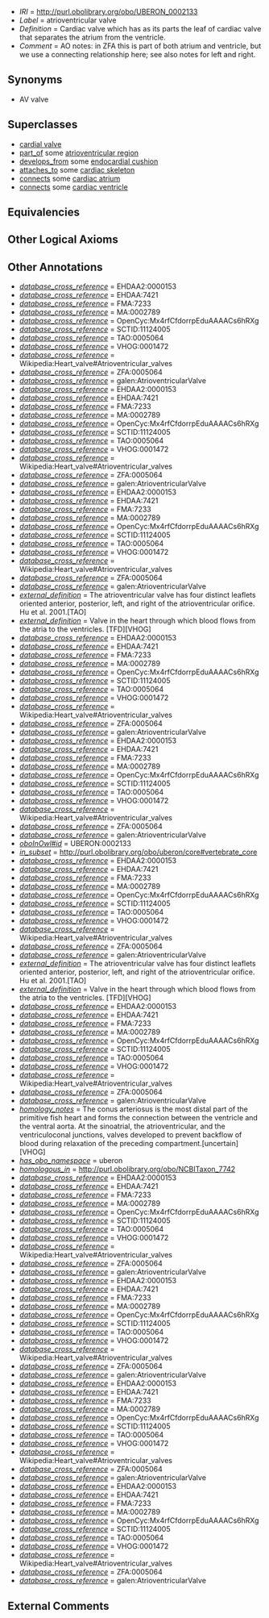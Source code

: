  * *IRI* = http://purl.obolibrary.org/obo/UBERON_0002133
 * *Label* = atrioventricular valve
 * *Definition* = Cardiac valve which has as its parts the leaf of cardiac valve that separates the atrium from the ventricle.
 * *Comment* = AO notes: in ZFA this is part of both atrium and ventricle, but we use a connecting relationship here; see also notes for left and right.

## Synonyms

 * AV valve

## Superclasses

 * [cardial valve](../../UBERON/46/UBERON_0000946.md)
 * [part_of](../../BFO/50/BFO_0000050.md) some [atrioventricular region](../../UBERON/20/UBERON_0011820.md)
 * [develops_from](../../RO/02/RO_0002202.md) some [endocardial cushion](../../UBERON/62/UBERON_0002062.md)
 * [attaches_to](../../RO/71/RO_0002371.md) some [cardiac skeleton](../../UBERON/92/UBERON_0004292.md)
 * [connects](../../ts/core#connects.md) some [cardiac atrium](../../UBERON/81/UBERON_0002081.md)
 * [connects](../../ts/core#connects.md) some [cardiac ventricle](../../UBERON/82/UBERON_0002082.md)

## Equivalencies


## Other Logical Axioms


## Other Annotations

 * *[database_cross_reference](../../ef/oboInOwl#hasDbXref.md)* = EHDAA2:0000153
 * *[database_cross_reference](../../ef/oboInOwl#hasDbXref.md)* = EHDAA:7421
 * *[database_cross_reference](../../ef/oboInOwl#hasDbXref.md)* = FMA:7233
 * *[database_cross_reference](../../ef/oboInOwl#hasDbXref.md)* = MA:0002789
 * *[database_cross_reference](../../ef/oboInOwl#hasDbXref.md)* = OpenCyc:Mx4rfCfdorrpEduAAAACs6hRXg
 * *[database_cross_reference](../../ef/oboInOwl#hasDbXref.md)* = SCTID:11124005
 * *[database_cross_reference](../../ef/oboInOwl#hasDbXref.md)* = TAO:0005064
 * *[database_cross_reference](../../ef/oboInOwl#hasDbXref.md)* = VHOG:0001472
 * *[database_cross_reference](../../ef/oboInOwl#hasDbXref.md)* = Wikipedia:Heart_valve#Atrioventricular_valves
 * *[database_cross_reference](../../ef/oboInOwl#hasDbXref.md)* = ZFA:0005064
 * *[database_cross_reference](../../ef/oboInOwl#hasDbXref.md)* = galen:AtrioventricularValve
 * *[database_cross_reference](../../ef/oboInOwl#hasDbXref.md)* = EHDAA2:0000153
 * *[database_cross_reference](../../ef/oboInOwl#hasDbXref.md)* = EHDAA:7421
 * *[database_cross_reference](../../ef/oboInOwl#hasDbXref.md)* = FMA:7233
 * *[database_cross_reference](../../ef/oboInOwl#hasDbXref.md)* = MA:0002789
 * *[database_cross_reference](../../ef/oboInOwl#hasDbXref.md)* = OpenCyc:Mx4rfCfdorrpEduAAAACs6hRXg
 * *[database_cross_reference](../../ef/oboInOwl#hasDbXref.md)* = SCTID:11124005
 * *[database_cross_reference](../../ef/oboInOwl#hasDbXref.md)* = TAO:0005064
 * *[database_cross_reference](../../ef/oboInOwl#hasDbXref.md)* = VHOG:0001472
 * *[database_cross_reference](../../ef/oboInOwl#hasDbXref.md)* = Wikipedia:Heart_valve#Atrioventricular_valves
 * *[database_cross_reference](../../ef/oboInOwl#hasDbXref.md)* = ZFA:0005064
 * *[database_cross_reference](../../ef/oboInOwl#hasDbXref.md)* = galen:AtrioventricularValve
 * *[database_cross_reference](../../ef/oboInOwl#hasDbXref.md)* = EHDAA2:0000153
 * *[database_cross_reference](../../ef/oboInOwl#hasDbXref.md)* = EHDAA:7421
 * *[database_cross_reference](../../ef/oboInOwl#hasDbXref.md)* = FMA:7233
 * *[database_cross_reference](../../ef/oboInOwl#hasDbXref.md)* = MA:0002789
 * *[database_cross_reference](../../ef/oboInOwl#hasDbXref.md)* = OpenCyc:Mx4rfCfdorrpEduAAAACs6hRXg
 * *[database_cross_reference](../../ef/oboInOwl#hasDbXref.md)* = SCTID:11124005
 * *[database_cross_reference](../../ef/oboInOwl#hasDbXref.md)* = TAO:0005064
 * *[database_cross_reference](../../ef/oboInOwl#hasDbXref.md)* = VHOG:0001472
 * *[database_cross_reference](../../ef/oboInOwl#hasDbXref.md)* = Wikipedia:Heart_valve#Atrioventricular_valves
 * *[database_cross_reference](../../ef/oboInOwl#hasDbXref.md)* = ZFA:0005064
 * *[database_cross_reference](../../ef/oboInOwl#hasDbXref.md)* = galen:AtrioventricularValve
 * *[external_definition](../../UBPROP/01/UBPROP_0000001.md)* = The atrioventricular valve has four distinct leaflets oriented anterior, posterior, left, and right of the atrioventricular orifice. Hu et al. 2001.[TAO]
 * *[external_definition](../../UBPROP/01/UBPROP_0000001.md)* = Valve in the heart through which blood flows from the atria to the ventricles. [TFD][VHOG]
 * *[database_cross_reference](../../ef/oboInOwl#hasDbXref.md)* = EHDAA2:0000153
 * *[database_cross_reference](../../ef/oboInOwl#hasDbXref.md)* = EHDAA:7421
 * *[database_cross_reference](../../ef/oboInOwl#hasDbXref.md)* = FMA:7233
 * *[database_cross_reference](../../ef/oboInOwl#hasDbXref.md)* = MA:0002789
 * *[database_cross_reference](../../ef/oboInOwl#hasDbXref.md)* = OpenCyc:Mx4rfCfdorrpEduAAAACs6hRXg
 * *[database_cross_reference](../../ef/oboInOwl#hasDbXref.md)* = SCTID:11124005
 * *[database_cross_reference](../../ef/oboInOwl#hasDbXref.md)* = TAO:0005064
 * *[database_cross_reference](../../ef/oboInOwl#hasDbXref.md)* = VHOG:0001472
 * *[database_cross_reference](../../ef/oboInOwl#hasDbXref.md)* = Wikipedia:Heart_valve#Atrioventricular_valves
 * *[database_cross_reference](../../ef/oboInOwl#hasDbXref.md)* = ZFA:0005064
 * *[database_cross_reference](../../ef/oboInOwl#hasDbXref.md)* = galen:AtrioventricularValve
 * *[database_cross_reference](../../ef/oboInOwl#hasDbXref.md)* = EHDAA2:0000153
 * *[database_cross_reference](../../ef/oboInOwl#hasDbXref.md)* = EHDAA:7421
 * *[database_cross_reference](../../ef/oboInOwl#hasDbXref.md)* = FMA:7233
 * *[database_cross_reference](../../ef/oboInOwl#hasDbXref.md)* = MA:0002789
 * *[database_cross_reference](../../ef/oboInOwl#hasDbXref.md)* = OpenCyc:Mx4rfCfdorrpEduAAAACs6hRXg
 * *[database_cross_reference](../../ef/oboInOwl#hasDbXref.md)* = SCTID:11124005
 * *[database_cross_reference](../../ef/oboInOwl#hasDbXref.md)* = TAO:0005064
 * *[database_cross_reference](../../ef/oboInOwl#hasDbXref.md)* = VHOG:0001472
 * *[database_cross_reference](../../ef/oboInOwl#hasDbXref.md)* = Wikipedia:Heart_valve#Atrioventricular_valves
 * *[database_cross_reference](../../ef/oboInOwl#hasDbXref.md)* = ZFA:0005064
 * *[database_cross_reference](../../ef/oboInOwl#hasDbXref.md)* = galen:AtrioventricularValve
 * *[oboInOwl#id](../../id/oboInOwl#id.md)* = UBERON:0002133
 * *[in_subset](../../et/oboInOwl#inSubset.md)* = http://purl.obolibrary.org/obo/uberon/core#vertebrate_core
 * *[database_cross_reference](../../ef/oboInOwl#hasDbXref.md)* = EHDAA2:0000153
 * *[database_cross_reference](../../ef/oboInOwl#hasDbXref.md)* = EHDAA:7421
 * *[database_cross_reference](../../ef/oboInOwl#hasDbXref.md)* = FMA:7233
 * *[database_cross_reference](../../ef/oboInOwl#hasDbXref.md)* = MA:0002789
 * *[database_cross_reference](../../ef/oboInOwl#hasDbXref.md)* = OpenCyc:Mx4rfCfdorrpEduAAAACs6hRXg
 * *[database_cross_reference](../../ef/oboInOwl#hasDbXref.md)* = SCTID:11124005
 * *[database_cross_reference](../../ef/oboInOwl#hasDbXref.md)* = TAO:0005064
 * *[database_cross_reference](../../ef/oboInOwl#hasDbXref.md)* = VHOG:0001472
 * *[database_cross_reference](../../ef/oboInOwl#hasDbXref.md)* = Wikipedia:Heart_valve#Atrioventricular_valves
 * *[database_cross_reference](../../ef/oboInOwl#hasDbXref.md)* = ZFA:0005064
 * *[database_cross_reference](../../ef/oboInOwl#hasDbXref.md)* = galen:AtrioventricularValve
 * *[external_definition](../../UBPROP/01/UBPROP_0000001.md)* = The atrioventricular valve has four distinct leaflets oriented anterior, posterior, left, and right of the atrioventricular orifice. Hu et al. 2001.[TAO]
 * *[external_definition](../../UBPROP/01/UBPROP_0000001.md)* = Valve in the heart through which blood flows from the atria to the ventricles. [TFD][VHOG]
 * *[database_cross_reference](../../ef/oboInOwl#hasDbXref.md)* = EHDAA2:0000153
 * *[database_cross_reference](../../ef/oboInOwl#hasDbXref.md)* = EHDAA:7421
 * *[database_cross_reference](../../ef/oboInOwl#hasDbXref.md)* = FMA:7233
 * *[database_cross_reference](../../ef/oboInOwl#hasDbXref.md)* = MA:0002789
 * *[database_cross_reference](../../ef/oboInOwl#hasDbXref.md)* = OpenCyc:Mx4rfCfdorrpEduAAAACs6hRXg
 * *[database_cross_reference](../../ef/oboInOwl#hasDbXref.md)* = SCTID:11124005
 * *[database_cross_reference](../../ef/oboInOwl#hasDbXref.md)* = TAO:0005064
 * *[database_cross_reference](../../ef/oboInOwl#hasDbXref.md)* = VHOG:0001472
 * *[database_cross_reference](../../ef/oboInOwl#hasDbXref.md)* = Wikipedia:Heart_valve#Atrioventricular_valves
 * *[database_cross_reference](../../ef/oboInOwl#hasDbXref.md)* = ZFA:0005064
 * *[database_cross_reference](../../ef/oboInOwl#hasDbXref.md)* = galen:AtrioventricularValve
 * *[homology_notes](../../UBPROP/03/UBPROP_0000003.md)* = The conus arteriosus is the most distal part of the primitive fish heart and forms the connection between the ventricle and the ventral aorta.  At the sinoatrial, the atrioventricular, and the ventriculoconal junctions, valves developed to prevent backflow of blood during relaxation of the preceding compartment.[uncertain][VHOG]
 * *[has_obo_namespace](../../ce/oboInOwl#hasOBONamespace.md)* = uberon
 * *[homologous_in](../../core#homologous/in/core#homologous_in.md)* = http://purl.obolibrary.org/obo/NCBITaxon_7742
 * *[database_cross_reference](../../ef/oboInOwl#hasDbXref.md)* = EHDAA2:0000153
 * *[database_cross_reference](../../ef/oboInOwl#hasDbXref.md)* = EHDAA:7421
 * *[database_cross_reference](../../ef/oboInOwl#hasDbXref.md)* = FMA:7233
 * *[database_cross_reference](../../ef/oboInOwl#hasDbXref.md)* = MA:0002789
 * *[database_cross_reference](../../ef/oboInOwl#hasDbXref.md)* = OpenCyc:Mx4rfCfdorrpEduAAAACs6hRXg
 * *[database_cross_reference](../../ef/oboInOwl#hasDbXref.md)* = SCTID:11124005
 * *[database_cross_reference](../../ef/oboInOwl#hasDbXref.md)* = TAO:0005064
 * *[database_cross_reference](../../ef/oboInOwl#hasDbXref.md)* = VHOG:0001472
 * *[database_cross_reference](../../ef/oboInOwl#hasDbXref.md)* = Wikipedia:Heart_valve#Atrioventricular_valves
 * *[database_cross_reference](../../ef/oboInOwl#hasDbXref.md)* = ZFA:0005064
 * *[database_cross_reference](../../ef/oboInOwl#hasDbXref.md)* = galen:AtrioventricularValve
 * *[database_cross_reference](../../ef/oboInOwl#hasDbXref.md)* = EHDAA2:0000153
 * *[database_cross_reference](../../ef/oboInOwl#hasDbXref.md)* = EHDAA:7421
 * *[database_cross_reference](../../ef/oboInOwl#hasDbXref.md)* = FMA:7233
 * *[database_cross_reference](../../ef/oboInOwl#hasDbXref.md)* = MA:0002789
 * *[database_cross_reference](../../ef/oboInOwl#hasDbXref.md)* = OpenCyc:Mx4rfCfdorrpEduAAAACs6hRXg
 * *[database_cross_reference](../../ef/oboInOwl#hasDbXref.md)* = SCTID:11124005
 * *[database_cross_reference](../../ef/oboInOwl#hasDbXref.md)* = TAO:0005064
 * *[database_cross_reference](../../ef/oboInOwl#hasDbXref.md)* = VHOG:0001472
 * *[database_cross_reference](../../ef/oboInOwl#hasDbXref.md)* = Wikipedia:Heart_valve#Atrioventricular_valves
 * *[database_cross_reference](../../ef/oboInOwl#hasDbXref.md)* = ZFA:0005064
 * *[database_cross_reference](../../ef/oboInOwl#hasDbXref.md)* = galen:AtrioventricularValve
 * *[database_cross_reference](../../ef/oboInOwl#hasDbXref.md)* = EHDAA2:0000153
 * *[database_cross_reference](../../ef/oboInOwl#hasDbXref.md)* = EHDAA:7421
 * *[database_cross_reference](../../ef/oboInOwl#hasDbXref.md)* = FMA:7233
 * *[database_cross_reference](../../ef/oboInOwl#hasDbXref.md)* = MA:0002789
 * *[database_cross_reference](../../ef/oboInOwl#hasDbXref.md)* = OpenCyc:Mx4rfCfdorrpEduAAAACs6hRXg
 * *[database_cross_reference](../../ef/oboInOwl#hasDbXref.md)* = SCTID:11124005
 * *[database_cross_reference](../../ef/oboInOwl#hasDbXref.md)* = TAO:0005064
 * *[database_cross_reference](../../ef/oboInOwl#hasDbXref.md)* = VHOG:0001472
 * *[database_cross_reference](../../ef/oboInOwl#hasDbXref.md)* = Wikipedia:Heart_valve#Atrioventricular_valves
 * *[database_cross_reference](../../ef/oboInOwl#hasDbXref.md)* = ZFA:0005064
 * *[database_cross_reference](../../ef/oboInOwl#hasDbXref.md)* = galen:AtrioventricularValve
 * *[database_cross_reference](../../ef/oboInOwl#hasDbXref.md)* = EHDAA2:0000153
 * *[database_cross_reference](../../ef/oboInOwl#hasDbXref.md)* = EHDAA:7421
 * *[database_cross_reference](../../ef/oboInOwl#hasDbXref.md)* = FMA:7233
 * *[database_cross_reference](../../ef/oboInOwl#hasDbXref.md)* = MA:0002789
 * *[database_cross_reference](../../ef/oboInOwl#hasDbXref.md)* = OpenCyc:Mx4rfCfdorrpEduAAAACs6hRXg
 * *[database_cross_reference](../../ef/oboInOwl#hasDbXref.md)* = SCTID:11124005
 * *[database_cross_reference](../../ef/oboInOwl#hasDbXref.md)* = TAO:0005064
 * *[database_cross_reference](../../ef/oboInOwl#hasDbXref.md)* = VHOG:0001472
 * *[database_cross_reference](../../ef/oboInOwl#hasDbXref.md)* = Wikipedia:Heart_valve#Atrioventricular_valves
 * *[database_cross_reference](../../ef/oboInOwl#hasDbXref.md)* = ZFA:0005064
 * *[database_cross_reference](../../ef/oboInOwl#hasDbXref.md)* = galen:AtrioventricularValve

## External Comments

